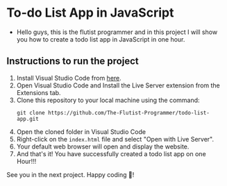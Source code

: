 # To-do List App in JavaScript

- Hello guys, this is the flutist programmer and in this project I will show you how to create a todo list app in JavaScript in one hour.

## Instructions to run the project

1. Install Visual Studio Code from [here](https://code.visualstudio.com/).
2. Open Visual Studio Code and Install the Live Server extension from the Extensions tab.
3. Clone this repository to your local machine using the command:
   ```
   git clone https://github.com/The-Flutist-Programmer/todo-list-app.git
   ```
4. Open the cloned folder in Visual Studio Code
5. Right-click on the `index.html` file and select "Open with Live Server".
6. Your default web browser will open and display the website.
7. And that's it! You have successfully created a todo list app on one Hour!!!

See you in the next project. Happy coding 🙂!

